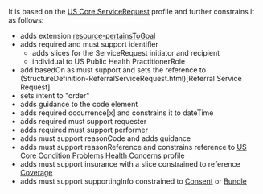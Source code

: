 It is based on the [US Core ServiceRequest]({{site.data.fhir.ver.hl7fhiruscore}}/StructureDefinition-us-core-ServiceRequest.html) profile and further constrains it as follows:
* adds extension [resource-pertainsToGoal]({{site.data.fhir.version}}extension-resource-pertainsToGoal.html)
* adds required and must support identifier 
    * adds slices for the ServiceRequest initiator and recipient
    * individual to US Public Health PractitionerRole
* add basedOn as must support and sets the reference to (StructureDefinition-ReferralServiceRequest.html)[Referral Service Request]
* sets intent to "order"
* adds guidance to the code element
* adds required occurrence[x] and constrains it to dateTime
* adds required must support requester
* adds required must support performer
* adds must support reasonCode and adds guidance
* adds must support reasonReference and constrains reference to [US Core Condition Problems Health Concerns]({{site.data.fhir.ver.hl7fhiruscore}}/StructureDefinition-us-core-condition-problems-health-concerns.html) profile
* adds must support insurance with a slice constrained to reference [Coverage]({{site.data.fhir.version}}coverage.html)
* adds must support supportingInfo constrained to [Consent]({{site.data.fhir.path}}/{{site.data.fhir.version}}/consent.html) or [Bundle]({{site.data.fhir.version}}bundle.html)